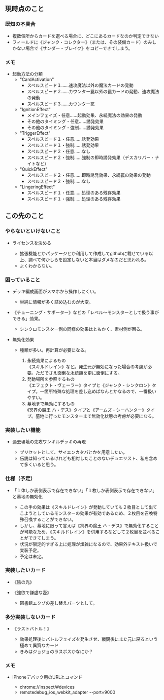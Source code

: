 ## 現時点のこと

### 既知の不具合

- 複数個所からカードを選べる場合に、どこにあるカードなのか判定できない
- フィールドに《ジャンク・コレクター》（または、その装備カード）のみしかない場合で《サンダー・ブレイク》をコピーできてしまう。

### メモ

- 起動方法の分類
  - "CardActivation"
    - スペルスピード１……速攻魔法以外の魔法カードの発動
    - スペルスピード２……カウンター罠以外の罠カードの発動、速攻魔法の発動
    - スペルスピード３……カウンター罠
  - "IgnitionEffect"
    - メインフェイズ・任意……起動効果、永続魔法の効果の発動
    - その他のタイミング・任意……誘発効果
    - その他のタイミング・強制……誘発効果
  - "TriggerEffect"
    - スペルスピード１・任意……誘発効果
    - スペルスピード１・強制……誘発効果
    - スペルスピード２・任意……なし
    - スペルスピード２・強制……強制の即時誘発効果（デスカリバー・ナイトなど）
  - "QuickEffect"
    - スペルスピード２・任意……即時誘発効果、永続罠の効果の発動
    - スペルスピード２・強制……なし
  - "LingeringEffect"
    - スペルスピード１・任意……処理のある残存効果
    - スペルスピード１・強制……処理のある残存効果

## この先のこと

### やらないといけないこと

- ライセンスを決める

  - 拡張機能とかパッケージとか利用して作成してgithubに載せている以上、調べて何かしらを設定しないと本当はダメなのだと思われる。
  - よくわからない。

### 困っていること

- デッキ編成画面がスマホから操作しにくい。

  - 単純に情報が多く詰め込むのが大変。

- 《チューニング・サポーター》などの「レベル～モンスターとして扱う事ができる」効果。

  - シンクロモンスター側の同様の効果はともかく、素材側が困る。

- 無効化効果

  - 種類が多い。再計算が必要になる。

    1. 永続効果によるもの  
       《スキルドレイン》など。発生元が無効になった場合の考慮が必要。ただでさえ面倒な永続類を更に面倒にする。
    2. 発動場所を参照するもの  
       《エフェクト・ヴェーラー》タイプと《ジャンク・シンクロン》タイプ。一箇所特殊な処理を差し込めばなんとかなるので、一番扱いやすい。
    3. 墓地まで無効にするもの  
       《冥界の魔王 ハ・デス》タイプと《アームズ・シーハンター》タイプ。墓地に行ったモンスターまで無効化状態の考慮が必要になる。

### 実装したい機能

- 過去環境の先攻ワンキルデッキの再現

  - プリセットとして、サイエンカタパとかを用意したい。
  - 伝説は知っているけれども相対したことのないデュエリスト、私を含めて多くいると思う。

### 仕様（予定）

- 「１体しか表側表示で存在できない」「１枚しか表側表示で存在できない」と墓地の無効化

  - この手の効果は《スキルドレイン》が発動していても２枚目として出てこようとしているモンスターの効果が有効であるため、２枚目を召喚特殊召喚することができない。
  - しかし、墓地に限って言えば《冥界の魔王 ハ・デス》で無効化することが可能なため、《スキルドレイン》を併用するなどして２枚目を並べることができてしまう。
  - 状況が限定的すぎる上に処理が煩雑になるので、効果外テキスト扱いで実装予定。
  - 予定は未定。

### 実装したいカード

- 《陰の光》

- 《強欲で謙虚な壺》

  - 図書館エクゾの差し替えパーツとして。

### 多分実装しないカード

- 《ラストバトル！》

  - 効果処理後にバトルフェイズを発生させ、戦闘後にまた元に戻るという極めて異質なカード
  - きみはジョジョのラスボスかなにか？

### メモ

- iPhoneデバック用のURLとコマンド

  - chrome://inspect/#devices
  - remotedebug_ios_webkit_adapter --port=9000
